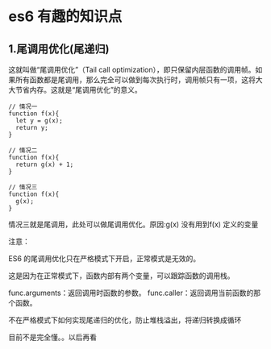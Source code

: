 # es6 有趣的知识点

## 1.尾调用优化(尾递归)

这就叫做“尾调用优化”（Tail call optimization），即只保留内层函数的调用帧。如果所有函数都是尾调用，那么完全可以做到每次执行时，调用帧只有一项，这将大大节省内存。这就是“尾调用优化”的意义。

```
// 情况一
function f(x){
  let y = g(x);
  return y;
}

// 情况二
function f(x){
  return g(x) + 1;
}

// 情况三
function f(x){
  g(x);
}

```
情况三就是尾调用，此处可以做尾调用优化。原因:g(x) 没有用到f(x) 定义的变量

注意：

ES6 的尾调用优化只在严格模式下开启，正常模式是无效的。

这是因为在正常模式下，函数内部有两个变量，可以跟踪函数的调用栈。

func.arguments：返回调用时函数的参数。
func.caller：返回调用当前函数的那个函数。 


不在严格模式下如何实现尾递归的优化，防止堆栈溢出，将递归转换成循环

目前不是完全懂。。以后再看


